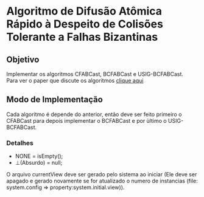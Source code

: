 # Algoritmo de Difusão Atômica Rápido à Despeito de Colisões Tolerante a Falhas Bizantinas

## Objetivo
Implementar os algoritmos CFABCast, BCFABCast e USIG-BCFABCast.  
Para ver o paper que discute os algoritmos [clique aqui](https://sbrc2017.ufpa.br/downloads/trilha-principal/ST05_01.pdf)

## Modo de Implementação
Cada algoritmo é depende do anterior, então deve ser feito 
primeiro o CFABCast para depois implementar o  BCFABCast e por ùltimo o USIG-BCFABCast.


### Detalhes
- NONE = isEmpty();
- ⊥(Absurdo) = null;

O arquivo currentView deve ser gerado pelo sistema ao iniciar (Ele deve ser apagado e gerado novamente se for atualizado o numero de instancias (file: system.config => property:system.initial.view)).
